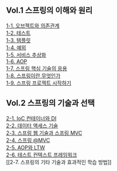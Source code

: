 
## Vol.1 스프링의 이해와 원리

[1-1. 오브젝트와 의존관계]()   
[1-2. 테스트]()   
[1-3. 템플릿]()   
[1-4. 예외]()   
[1-5. 서비스 추상화]()   
[1-6. AOP]()   
[1-7. 스프링 핵심 기술의 응용]()   
[1-8. 스프링이란 무엇인가]()   
[1-9. 스프링 프로젝트 시작하기]()   

## Vol.2 스프링의 기술과 선택

[2-1. IoC 컨테이너와 DI]()   
[2-2. 데이터 액세스 기술]()   
[2-3. 스프링 웹 기술과 스프링 MVC]()   
[2-4. 스프링 @MVC]()   
[2-5. AOP와 LTW]()   
[2-6. 테스트 컨텍스트 프레임워크]()   
[[2-7. 스프링의 기타 기술과 효과적인 학습 방법]]
